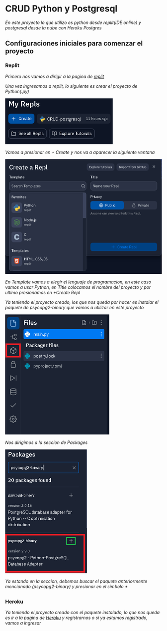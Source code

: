 # CRUD Python y Postgresql
_En este proyecto lo que utilizo es python desde replit(IDE online) y postgresql desde la nube con Heroku Postgres_

## Configuraciones iniciales para comenzar el proyecto



### Replit

_Primero nos vamos a dirigir a la pagina de <a href="https://replit.com/signup?from=landing">replit</a>_

_Una vez ingresamos a replit, lo siguiente es crear el proyecto de Python(.py)_

<a><img src="https://github.com/devcamiloacosta/CRUD-postgresql/blob/main/images/newREPL.PNG"></a>

_Vamos a presionar en + Create y nos va a aparecer la siguiente ventana_

<a><img src="https://github.com/devcamiloacosta/CRUD-postgresql/blob/main/images/newREPL02.PNG"></a>

_En Template vamos a elegir el lenguaje de programacion, en este caso vamos a usar Python, en Title colocamos el nombre del proyecto y por ultimo presionamos en +Create Repl_

_Ya teniendo el proyecto creado, los que nos queda por hacer es instalar el paquete de psycopg2-binary que vamos a utilizar en este proyecto_

<a><img src="https://github.com/devcamiloacosta/CRUD-postgresql/blob/main/images/REPLinitial.PNG"></a>

_Nos dirigimos a la seccion de Packages_

<a><img src="https://github.com/devcamiloacosta/CRUD-postgresql/blob/main/images/REPLpackage.PNG"></a>

_Ya estando en la seccion, debemos buscar el paquete anteriormente mencionado (psycopg2-binary) y presionar en el simbolo <b>+</b>_

##

### Heroku

_Ya teniendo el proyecto creado con el paquete instalado, lo que nos queda es ir a la pagina de <a href="https://signup.heroku.com/login">Heroku</a> y registrarnos o si ya estamos registrado, vamos a ingresar_




